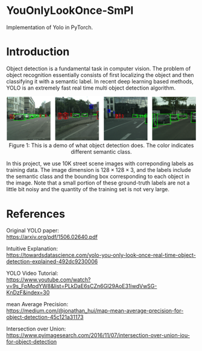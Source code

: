# YouOnlyLookOnce-SmPl
Implementation of Yolo in PyTorch.

# Introduction
Object detection is a fundamental task in computer vision. The problem of object recognition essentially consists of first localizing the object and then classifying it with a semantic label. In recent deep learning based methods, YOLO is an extremely fast real time multi object detection algorithm.  
  
<div><img src="https://github.com/LukasZhornyak/CIS680_files/raw/main/HW2/fig2_1.png"/></div>
<center>Figure 1: This is a demo of what object detection does. The color indicates different semantic class.</center>  
  
In this project, we use 10K street scene images with correponding labels as training data. The image dimension is $128 \times 128 \times 3$, and the labels include the semantic class and the bounding box corresponding to each object in the image. Note that a small portion of these ground-truth labels are not a little bit noisy and the quantity of the training set is not very large.

# References

Original YOLO paper:  
https://arxiv.org/pdf/1506.02640.pdf

Intuitive Explanation:  
https://towardsdatascience.com/yolo-you-only-look-once-real-time-object-detection-explained-492dc9230006

YOLO Video Tutorial:  
https://www.youtube.com/watch?v=9s_FpMpdYW8&list=PLkDaE6sCZn6Gl29AoE31iwdVwSG-KnDzF&index=30

mean Average Precision:  
https://medium.com/@jonathan_hui/map-mean-average-precision-for-object-detection-45c121a31173

Intersection over Union:  
https://www.pyimagesearch.com/2016/11/07/intersection-over-union-iou-for-object-detection
